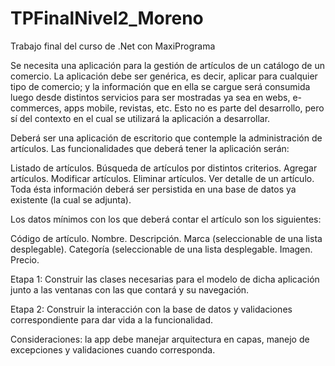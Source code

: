 # TPFinalNivel2_Moreno
Trabajo final del curso de .Net con MaxiPrograma

Se necesita una aplicación para la gestión de artículos de un catálogo de un comercio. La aplicación debe ser genérica, es decir, aplicar para cualquier tipo de comercio; y la información que en ella se cargue será consumida luego desde distintos servicios para ser mostradas ya sea en webs, e-commerces, apps mobile, revistas, etc. Esto no es parte del desarrollo, pero sí del contexto en el cual se utilizará la aplicación a desarrollar.

Deberá ser una aplicación de escritorio que contemple la administración de artículos. Las funcionalidades que deberá tener la aplicación serán:

Listado de artículos.
Búsqueda de artículos por distintos criterios.
Agregar artículos.
Modificar artículos.
Eliminar artículos.
Ver detalle de un artículo.
Toda ésta información deberá ser persistida en una base de datos ya existente (la cual se adjunta).

Los datos mínimos con los que deberá contar el artículo son los siguientes:

Código de artículo.
Nombre.
Descripción.
Marca (seleccionable de una lista desplegable).
Categoría (seleccionable de una lista desplegable.
Imagen.
Precio.


Etapa 1: Construir las clases necesarias para el modelo de dicha aplicación junto a las ventanas con las que contará y su navegación.

Etapa 2: Construir la interacción con la base de datos y validaciones correspondiente para dar vida a la funcionalidad.

Consideraciones: la app debe manejar arquitectura en capas, manejo de excepciones y validaciones cuando corresponda.
